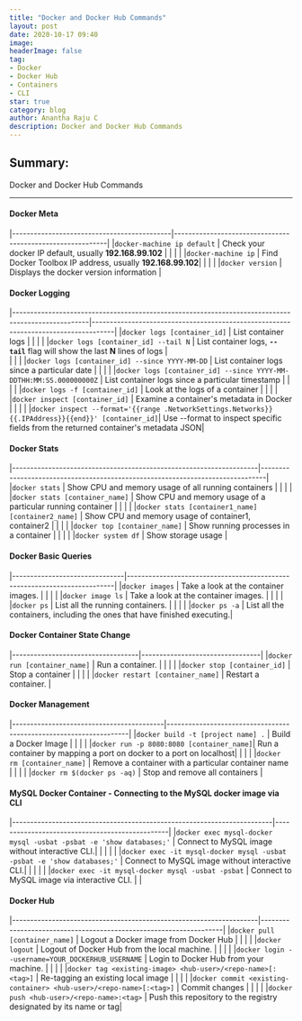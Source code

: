 ```yaml
---
title: "Docker and Docker Hub Commands"
layout: post
date: 2020-10-17 09:40
image: 
headerImage: false
tag:
- Docker
- Docker Hub
- Containers
- CLI
star: true
category: blog
author: Anantha Raju C
description: Docker and Docker Hub Commands
---
```


## Summary:

Docker and Docker Hub Commands

---

#### Docker Meta

|--------------------------------------------|-----------------------------------------------------------| 
|`docker-machine ip default`				 | Check your docker IP default, usually **192.168.99.102**	 |
|	 										 |		 													 |
|`docker-machine ip`                         | Find Docker Toolbox IP address, usually **192.168.99.102**|
|											 |															 |
|`docker version`                            | Displays the docker version information                   |

#### Docker Logging

|---------------------------------------------------------------------------------------------------|------------------------------------------------------------------------------------|
|`docker logs [container_id]`			                            								| List container logs                                                           	 |
|											                                                        |															                         |
|`docker logs [container_id] --tail N`                               								| List container logs, **`--tail`** flag will show the last **N** lines of logs 	 |   
|											                                                        |															                         |
|`docker logs [container_id] --since YYYY-MM-DD`                     								| List container logs since a particular date                                   	 |
|											                                                        |															                         |
|`docker logs [container_id] --since YYYY-MM-DDTHH:MM:SS.000000000Z` 								| List container logs since a particular timestamp                              	 |
|											                                                        |															                         |
|`docker logs -f [container_id]`                                                                    | Look at the logs of a container                                               	 |
|											                                                        |															                         |
|`docker inspect [container_id]`                                                                    | Examine a container's metadata in Docker                                      	 |
|											                                                        |															                         |
|`docker inspect --format='{{range .NetworkSettings.Networks}}{{.IPAddress}}{{end}}' [container_id]`| Use --format to inspect specific fields from the returned container's metadata JSON| 

#### Docker Stats

|--------------------------------------------------------------------|-------------------------------------------------------------------------------|
|`docker stats`							                             | Show CPU and memory usage of all running containers                 	         |
|											                         |															                     |
|`docker stats [container_name]`						             | Show CPU and memory usage of a particular running container                   |
|											                         |															                     |
|`docker stats [container1_name] [container2_name]`			         | Show CPU and memory usage of container1, container2                           |
|											                         |															                     |
|`docker top [container_name]`			                             | Show running processes in a container                                         |
|											                         |															                     |
|`docker system df`			                                         | Show storage usage                                                            |

#### Docker Basic Queries

|-------------------------------|--------------------------------------------------------------------------|
|`docker images`                | Take a look at the container images.                                     |
|								|															               |
|`docker image ls`              | Take a look at the container images.                                     |
|								|															               |
|`docker ps`                    | List all the running containers.                                         |
|								|															               |
|`docker ps -a`                 | List all the containers, including the ones that have finished executing.|

#### Docker  Container State Change 

|-----------------------------------|---------------------------------|
|`docker run [container_name]`      | Run a container.                |
|								    |								  |
|`docker stop [container_id]`   	| Stop a container                |
|								    |								  |
|`docker restart [container_name]`  | Restart a container.            |

#### Docker Management

|------------------------------------------|-------------------------------------------------------------------|
|`docker build -t [project name] .`        | Build a Docker Image                                              |
|								           |								                                   |
|`docker run -p 8080:8080 [container_name]`| Run a container by mapping a port on docker to a port on localhost|
|								           |								                                   |
|`docker rm [container_name]`              | Remove a container with a particular container name               |
|								           |								                                   |
|`docker rm $(docker ps -aq)`              | Stop and remove all containers                                    |

#### MySQL Docker Container - Connecting to the MySQL docker image via CLI  

|------------------------------------------------------------------------|------------------------------------------------| 
|`docker exec mysql-docker mysql -usbat -psbat -e 'show databases;'`	 | Connect to MySQL image without interactive CLI.|	
|								                                         |								                  |											|
|`docker exec -it mysql-docker mysql -usbat -psbat -e 'show databases;'` | Connect to MySQL image without interactive CLI.|
|								                                         |								                  |														|
|`docker exec -it mysql-docker mysql -usbat -psbat`						 | Connect to MySQL image via interactive CLI.	  |													|

#### Docker Hub

|--------------------------------------------------------------------|-------------------------------------------------------------------| 
|`docker pull [container_name]`							             | Logout a Docker image from Docker Hub                             |
|                                                                    |                                                                   |
|`docker logout`							                         | Logout of Docker Hub from the local machine.                      |
|                                                                    |                                                                   |
|`docker login --username=YOUR_DOCKERHUB_USERNAME`	                 | Login to Docker Hub from your machine.                            |
|                                                                    |                                                                   |
|`docker tag <existing-image> <hub-user>/<repo-name>[:<tag>]`        | Re-tagging an existing local image					             |
|                                                                    |                                                                   |
|`docker commit <existing-container> <hub-user>/<repo-name>[:<tag>]` | Commit changes					                                 |
|                                                                    |                                                                   |
|`docker push <hub-user>/<repo-name>:<tag>`                          | Push this repository to the registry designated by its name or tag|